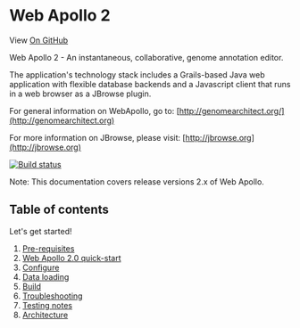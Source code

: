 # Web Apollo 2

View <a href="https://github.com/GMOD/Apollo/blob/master/docs/index.md">On GitHub</a>

Web Apollo 2 - An instantaneous, collaborative, genome annotation editor.

The application's technology stack includes a Grails-based Java web application with flexible database backends and a
Javascript client that runs in a web browser as a JBrowse plugin.

For general information on WebApollo, go to: 
[http://genomearchitect.org/](http://genomearchitect.org)

For more information on JBrowse, please visit:
[http://jbrowse.org](http://jbrowse.org)

[![Build status](https://travis-ci.org/GMOD/Apollo.png?branch=master)](https://travis-ci.org/GMOD/Apollo)

Note: This documentation covers release versions 2.x of Web Apollo.



## Table of contents

Let's get started!

1. [Pre-requisites](Prerequisites.md)
2. [Web Apollo 2.0 quick-start](Apollo2Build.md)
3. [Configure](Configure.md)
4. [Data loading](Data_loading.md)
5. [Build](Build.md)
6. [Troubleshooting](Troubleshooting.md)
7. [Testing notes](Testing_notes.md)
8. [Architecture](Architecture.md)
